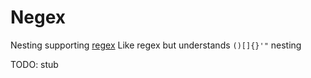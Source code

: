 # Negex

Nesting supporting [regex](https://en.wikipedia.org/wiki/Regular_expression)
Like regex but understands `()[]{}'"` nesting  

TODO: stub
